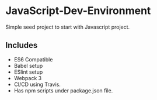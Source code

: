 # JavaScript-Dev-Environment

Simple seed project to start with Javascript project.

## Includes

* ES6 Compatible
* Babel setup
* ESlint setup
* Webpack 3
* CI/CD using Travis.
* Has npm scripts under package.json file.